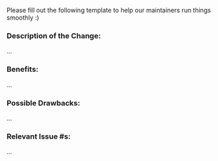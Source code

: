 Please fill out the following template to help our maintainers run things smoothly :)

### Description of the Change:
...

### Benefits:
...

### Possible Drawbacks:
...

### Relevant Issue #s:
...


